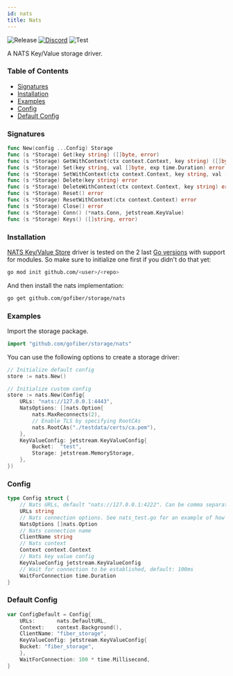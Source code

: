 ```yaml
---
id: nats
title: Nats
---
```



![Release](https://img.shields.io/github/v/tag/gofiber/storage?filter=nats*)
[![Discord](https://img.shields.io/discord/704680098577514527?style=flat&label=%F0%9F%92%AC%20discord&color=00ACD7)](https://gofiber.io/discord)
![Test](https://img.shields.io/github/actions/workflow/status/gofiber/storage/test-nats.yml?label=Tests)

A NATS Key/Value storage driver.

### Table of Contents

- [Signatures](#signatures)
- [Installation](#installation)
- [Examples](#examples)
- [Config](#config)
- [Default Config](#default-config)

### Signatures

```go
func New(config ...Config) Storage
func (s *Storage) Get(key string) ([]byte, error)
func (s *Storage) GetWithContext(ctx context.Context, key string) ([]byte, error)
func (s *Storage) Set(key string, val []byte, exp time.Duration) error
func (s *Storage) SetWithContext(ctx context.Context, key string, val []byte, exp time.Duration) error
func (s *Storage) Delete(key string) error
func (s *Storage) DeleteWithContext(ctx context.Context, key string) error
func (s *Storage) Reset() error
func (s *Storage) ResetWithContext(ctx context.Context) error
func (s *Storage) Close() error
func (s *Storage) Conn() (*nats.Conn, jetstream.KeyValue)
func (s *Storage) Keys() ([]string, error)
```

### Installation

[NATS Key/Value Store](https://docs.nats.io/nats-concepts/jetstream/key-value-store) driver is tested on the 2 last [Go versions](https://golang.org/dl/) with support for modules. So make sure to initialize one first if you didn't do that yet:

```bash
go mod init github.com/<user>/<repo>
```

And then install the nats implementation:

```bash
go get github.com/gofiber/storage/nats
```

### Examples

Import the storage package.

```go
import "github.com/gofiber/storage/nats"
```

You can use the following options to create a storage driver:

```go
// Initialize default config
store := nats.New()

// Initialize custom config
store := nats.New(Config{
    URLs: "nats://127.0.0.1:4443",
    NatsOptions: []nats.Option{
        nats.MaxReconnects(2),
        // Enable TLS by specifying RootCAs
        nats.RootCAs("./testdata/certs/ca.pem"),
    },
    KeyValueConfig: jetstream.KeyValueConfig{
        Bucket:  "test",
        Storage: jetstream.MemoryStorage,
    },
})
```

### Config

```go
type Config struct {
    // Nats URLs, default "nats://127.0.0.1:4222". Can be comma separated list for multiple servers
    URLs string
    // Nats connection options. See nats_test.go for an example of how to use this.
    NatsOptions []nats.Option
    // Nats connection name
    ClientName string
    // Nats context
    Context context.Context
    // Nats key value config
    KeyValueConfig jetstream.KeyValueConfig
    // Wait for connection to be established, default: 100ms
    WaitForConnection time.Duration
}
```

### Default Config

```go
var ConfigDefault = Config{
    URLs:       nats.DefaultURL,
    Context:    context.Background(),
    ClientName: "fiber_storage",
    KeyValueConfig: jetstream.KeyValueConfig{
    Bucket: "fiber_storage",
    },
    WaitForConnection: 100 * time.Millisecond,
}
```
